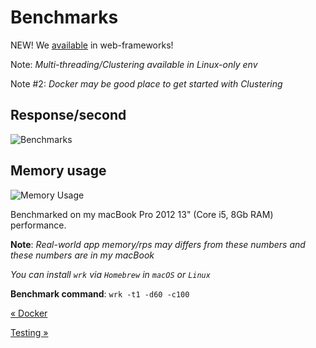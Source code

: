 # Benchmarks

NEW! We [available](https://github.com/the-benchmarker/web-frameworks) in web-frameworks!

Note: _Multi-threading/Clustering available in Linux-only env_

Note #2: _Docker may be good place to get started with Clustering_

## Response/second

![Benchmarks](https://github.com/dalisoft/nanoexpress/raw/master/.github/images/benchmark.png)

## Memory usage

![Memory Usage](https://github.com/dalisoft/nanoexpress/raw/master/.github/images/memory.png)

Benchmarked on my macBook Pro 2012 13" (Core i5, 8Gb RAM) performance.

**Note**: _Real-world app memory/rps may differs from these numbers and these numbers are in my macBook_

_You can install `wrk` via `Homebrew` in `macOS` or `Linux`_

**Benchmark command**: `wrk -t1 -d60 -c100`

[&laquo; Docker](./docker.md)

[Testing &raquo;](./testing.md)

